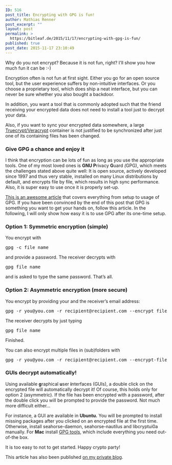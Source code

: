 ```yaml
---
ID: 516
post_title: Encrypting with GPG is fun!
author: Mathias Renner
post_excerpt: ""
layout: post
permalink: >
  https://bitleaf.de/2015/11/17/encrypting-with-gpg-is-fun/
published: true
post_date: 2015-11-17 23:10:49
---
```

<p class="graf graf--h4 graf-after--figure">Why do you not encrypt? Because it is not fun, right? I'll show you how much fun it can be :-)</p>
<!--more-->
<p id="db7f" class="graf graf--p graf-after--h4">Encryption often is not fun at first sight. Either you go for an open source tool, but the user experience suffers by non-intuitive interfaces. Or you choose a proprietary tool, which does ship a neat interface, but you can never be sure whether you also bought a backdoor.</p>
<p id="310f" class="graf graf--p graf-after--p">In addition, you want a tool that is commonly adopted such that the friend receiving your encrypted data does not need to install a tool just to decrypt your data.</p>
<p id="86ed" class="graf graf--p graf-after--p">Also, if you want to sync your encrypted data somewhere, a large <a class="markup--anchor markup--p-anchor" href="https://veracrypt.codeplex.com/" target="_blank" rel="nofollow noopener" data-href="https://veracrypt.codeplex.com/">Truecrypt/Veracrypt</a> container is not justified to be synchronized after just one of its containing files has been changed.</p>

<h3 id="aed6" class="graf graf--h4 graf-after--p"><strong>Give GPG a chance and enjoy it</strong></h3>
<p id="7c6b" class="graf graf--p graf-after--h4">I think that encryption can be lots of fun as long as you use the appropriate tools. One of my most loved ones is <strong class="markup--strong markup--p-strong">GNU P</strong>rivacy <strong class="markup--strong markup--p-strong">G</strong>uard<em class="markup--em markup--p-em"> (</em>GPG), which meets the challenges stated above quite well: It is open source, actively developed since 1997 and thus very stable, installed on many Linux distributions by default, and encrypts file by file, which results in high sync performance. Also, it is super easy to use once it is properly set-up.</p>
<p id="5166" class="graf graf--p graf-after--p"><a class="markup--anchor markup--p-anchor" href="https://www.digitalocean.com/community/tutorials/how-to-use-gpg-to-encrypt-and-sign-messages-on-an-ubuntu-12-04-vps" target="_blank" rel="nofollow noopener" data-href="https://www.digitalocean.com/community/tutorials/how-to-use-gpg-to-encrypt-and-sign-messages-on-an-ubuntu-12-04-vps">This is an awesome article</a> that covers everything from setup to usage of GPG. If you have been convinced by the end of this post that GPG is something you want to get your hands on, follow this article. In the following, I will only show how easy it is to use GPG after its one-time setup.</p>

<h3 id="7a29" class="graf graf--h4 graf-after--p"><strong class="markup--strong markup--h4-strong">Option 1: Symmetric encryption (simple)</strong></h3>
<p id="7846" class="graf graf--p graf-after--h4">You encrypt with</p>

<pre id="d568" class="graf graf--pre graf-after--p">gpg -c file_name</pre>
<p id="0646" class="graf graf--p graf-after--pre">and provide a password. The receiver decrypts with</p>

<pre id="c266" class="graf graf--pre graf-after--p">gpg file_name</pre>
<p id="4b27" class="graf graf--p graf-after--pre">and is asked to type the same password. That’s all.</p>

<h3 id="b683" class="graf graf--h4 graf-after--p"><strong class="markup--strong markup--h4-strong">Option 2: Asymmetric encryption (more secure)</strong></h3>
<p id="e382" class="graf graf--p graf-after--h4">You encrypt by providing your and the receiver’s email address:</p>

<pre id="bf11" class="graf graf--pre graf-after--p">gpg -r you@you.com -r recipient@recipient.com --encrypt file_name</pre>
<p id="ef91" class="graf graf--p graf-after--pre">The receiver decrypts by just typing</p>

<pre id="badf" class="graf graf--pre graf-after--p">gpg file_name</pre>
<p id="8003" class="graf graf--p graf-after--pre">Finished.</p>
<p id="2650" class="graf graf--p graf-after--p">You can also encrypt multiple files in (sub)folders with</p>

<pre id="5d67" class="graf graf--pre graf-after--p">gpg -r you@you.com -r recipient@recipient.com --encrypt-files $(find -type f)</pre>
<h3 class="graf graf--h4 graf-after--pre"><strong>
GUIs decrypt automatically!</strong></h3>
<p id="bad7" class="graf graf--p graf-after--h4">Using available <strong class="markup--strong markup--p-strong">g</strong>raphical <strong class="markup--strong markup--p-strong">u</strong>ser <strong class="markup--strong markup--p-strong">i</strong>nterfaces (GUIs), a double click on the encrypted file will automatically decrypt it! Of course, this holds only for option 2 (asymmetric). If the file has been encrypted with a password, after the double click you will be prompted to provide the password. Not much more difficult either…</p>
<p id="cb18" class="graf graf--p graf-after--p">For instance, a GUI are available in <strong class="markup--strong markup--p-strong">Ubuntu.</strong> You will be prompted to install missing packages after you clicked on an encrypted file at the first time. Otherwise, install seahorse-daemon, seahorse-nautilus and libcryptui0a manually. For <strong class="markup--strong markup--p-strong">Mac</strong> install <a class="markup--anchor markup--p-anchor" href="https://gpgtools.org/" target="_blank" rel="nofollow noopener" data-href="https://gpgtools.org/">GPG tools</a>, which include everything you need out-of-the box.</p>
<p id="9109" class="graf graf--p graf-after--p graf--trailing">It is too easy to not to get started. Happy crypto party!</p>
<p class="graf graf--p graf-after--p graf--trailing">This article has also been published <a href="https://medium.com/@mathiasrenner/encrypting-with-gpg-is-fun-d68f48a105cb#.q1zyfzxpp">on my private blog</a>.</p>

<footer class="u-paddingTop10">
<div class="container u-maxWidth740"></div>
</footer>